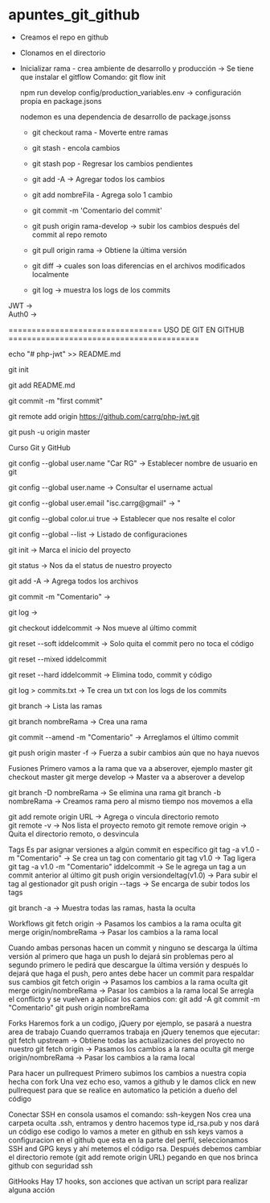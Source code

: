 # apuntes_git_github

* Creamos el repo en github
* Clonamos en el directorio
* Inicializar rama - crea ambiente de desarrollo y producción -> Se tiene que instalar el gitflow
	Comando: git flow init
	
	npm run develop config/production_variables.env -> configuración propia en package.jsons
	
	nodemon es una dependencia de desarrollo de package.jsonss
	
	
	- git checkout rama - Moverte entre ramas
	- git stash - encola cambios
	- git stash pop - Regresar los cambios pendientes
	
	- git add -A -> Agregar todos los cambios
	- git add nombreFila - Agrega solo 1 cambio
	- git commit -m 'Comentario del commit'
	- git push origin rama-develop -> subir los cambios después del commit al repo remoto
	- git pull origin rama -> Obtiene la última versión
	- git diff -> cuales son loas diferencias en el archivos modificados localmente
	- git log -> muestra los logs de los commits
	
JWT		->		
Auth0	->		



================================= USO DE GIT EN GITHUB =========================================

echo "# php-jwt" >> README.md

git init

git add README.md

git commit -m "first commit"

git remote add origin https://github.com/carrg/php-jwt.git

git push -u origin master

Curso Git y GitHub

git config --global user.name "Car RG"			->	Establecer nombre de usuario en git

git config --global user.name				->	Consultar el username actual

git config --global user.email "isc.carrg@gmail"	-> 	"

git config --global color.ui true			-> 	Establecer que nos resalte el color

git config --global --list				-> 	Listado de configuraciones

git init						->	Marca el inicio del proyecto

git status						-> 	Nos da el status de nuestro proyecto 	

git add -A 						-> 	Agrega todos los archivos

git commit -m "Comentario"				-> 

git log 						-> 	

git checkout iddelcommit 				-> 	Nos mueve al último commit

git reset --soft iddelcommit				-> 	Solo quita el commit pero no toca el código

git reset --mixed iddelcommit

git reset --hard iddelcommit				-> 	Elimina todo, commit y código

git log > commits.txt					->	Te crea un txt con los logs de los commits

git branch						-> 	Lista las ramas

git branch nombreRama					->	Crea una rama

git commit --amend -m "Comentario"			-> Arreglamos el último commit

git push origin master -f 				-> Fuerza a subir cambios aún que no haya nuevos

Fusiones
Primero vamos a la rama que va a abserover, ejemplo master
git checkout master
git merge develop									-> 	Master va a abserover a develop

git branch -D nombreRama							-> 	Se elimina una rama
git branch -b nombreRama							->	Creamos rama pero al mismo tiempo nos movemos a ella

git add remote origin URL							-> 	Agrega o vincula directorio remoto						
git remote -v 										-> 	Nos lista el proyecto remoto
git remote remove origin							->	Quita el directorio remoto, o desvincula

Tags
Es par asignar versiones a algún commit en especifico
git tag -a v1.0	-m "Comentario"						-> 	Se crea un tag con comentario
git tag v1.0										-> 	Tag ligera
git tag -a v1.0	-m "Comentario" iddelcommit			->	Se le agrega un tag a un commit anterior al último
git push origin versiondeltag(v1.0)					->	Para subir el tag al gestionador
git push origin --tags								->	Se encarga de subir todos los tags

git branch -a 										-> 	Muestra todas las ramas, hasta la oculta

Workflows
git fetch origin 									-> 	Pasamos los cambios a la rama oculta
git merge origin/nombreRama							->	Pasar los cambios a la rama local

Cuando ambas personas hacen un commit y ninguno se descarga la última versión al primero que haga un push lo dejará sin problemas pero al segundo primero
le pedirá que descargue la última versión y después lo dejará que haga el push, pero antes debe hacer un commit para respaldar sus cambios
git fetch origin 									-> 	Pasamos los cambios a la rama oculta
git merge origin/nombreRama							->	Pasar los cambios a la rama local
Se arregla el conflicto y se vuelven a aplicar los cambios con:
git add -A
git commit -m "Comentario"
git push origin nombreRama

Forks
Haremos fork a un codigo, jQuery por ejemplo, se pasará a nuestra area de trabajo
Cuando querramos trabaja en jQuery tenemos que ejecutar:
git fetch upstream									-> 	Obtiene todas las actualizaciones del proyecto no nuestro
git fetch origin 									-> 	Pasamos los cambios a la rama oculta
git merge origin/nombreRama							->	Pasar los cambios a la rama local

Para hacer un pullrequest
Primero subimos los cambios a nuestra copia hecha con fork
Una vez echo eso, vamos a github y le damos click en new pullrequest para que se realice en automatico la petición a dueño del código

Conectar SSH
en consola usamos el comando: ssh-keygen
Nos crea una carpeta oculta .ssh, entramos y dentro hacemos type id_rsa.pub
y nos dará un código ese codigo lo vamos a meter en github en ssh keys
vamos a configuracion en el github que esta en la parte del perfil, 
seleccionamos SSH and GPG keys y ahí metemos el código rsa.
Después debemos cambiar el directorio remote (git add remote origin URL) pegando en que nos brinca github con seguridad ssh

GitHooks
Hay 17 hooks, son acciones que activan un script para realizar alguna acción
